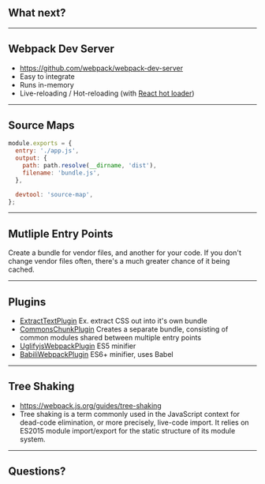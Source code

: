 ## What next?

---

## Webpack Dev Server

- https://github.com/webpack/webpack-dev-server
- Easy to integrate
- Runs in-memory
- Live-reloading / Hot-reloading (with [React hot loader](https://github.com/gaearon/react-hot-loader))

---

## Source Maps

```js
module.exports = {
  entry: './app.js',
  output: {
    path: path.resolve(__dirname, 'dist'),
    filename: 'bundle.js',
  },

  devtool: 'source-map',
};
```

---

## Mutliple Entry Points

Create a bundle for vendor files, and another for your code.
If you don't change vendor files often, there's a much greater chance of it being cached.

---

## Plugins

- [ExtractTextPlugin](https://github.com/webpack-contrib/extract-text-webpack-plugin) Ex. extract CSS out into it's own bundle
- [CommonsChunkPlugin](https://webpack.js.org/plugins/commons-chunk-plugin/) Creates a separate bundle, consisting of common modules shared between multiple entry points
- [UglifyjsWebpackPlugin](https://webpack.js.org/plugins/uglifyjs-webpack-plugin/) ES5 minifier
- [BabiliWebpackPlugin](https://webpack.js.org/plugins/babili-webpack-plugin/) ES6+ minifier, uses Babel

---

## Tree Shaking

- https://webpack.js.org/guides/tree-shaking
- Tree shaking is a term commonly used in the JavaScript context for dead-code elimination, or more precisely, live-code import. It relies on ES2015 module import/export for the static structure of its module system.

---

## Questions?
